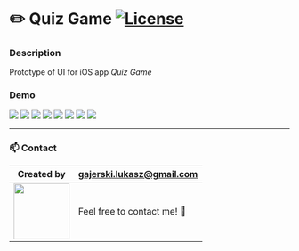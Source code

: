 # :pencil2: Quiz Game [![License](https://img.shields.io/badge/licence-MIT-blue)](https://choosealicense.com/licenses/mit/)

### Description

Prototype of UI for iOS app _Quiz Game_

### Demo

![](https://github.com/Ukasz09/UI-prototyping/blob/master/IOS-quiz-game/export/start-page.png)
![](https://github.com/Ukasz09/UI-prototyping/blob/master/IOS-quiz-game/export/animals-question-1.png)
![](https://github.com/Ukasz09/UI-prototyping/blob/master/IOS-quiz-game/export/animals-question-2-result.png)
![](https://github.com/Ukasz09/UI-prototyping/blob/master/IOS-quiz-game/export/music-question-3.png)
![](https://github.com/Ukasz09/UI-prototyping/blob/master/IOS-quiz-game/export/quotes-question-1.png)
![](https://github.com/Ukasz09/UI-prototyping/blob/master/IOS-quiz-game/export/result-1-correct.png)
![](https://github.com/Ukasz09/UI-prototyping/blob/master/IOS-quiz-game/export/result-partial-win.png)
![](https://github.com/Ukasz09/UI-prototyping/blob/master/IOS-quiz-game/export/result-win.png)

---

### 📫 Contact

| Created by                                                                                                                                       | gajerski.lukasz@gmail.com        |
| ------------------------------------------------------------------------------------------------------------------------------------------------ | -------------------------------- |
| <a href="https://github.com/Ukasz09" target="_blank"><img src="https://avatars0.githubusercontent.com/u/44710226?s=460&v=4"  width="100px;"></a> | Feel free to contact me! :punch: |
